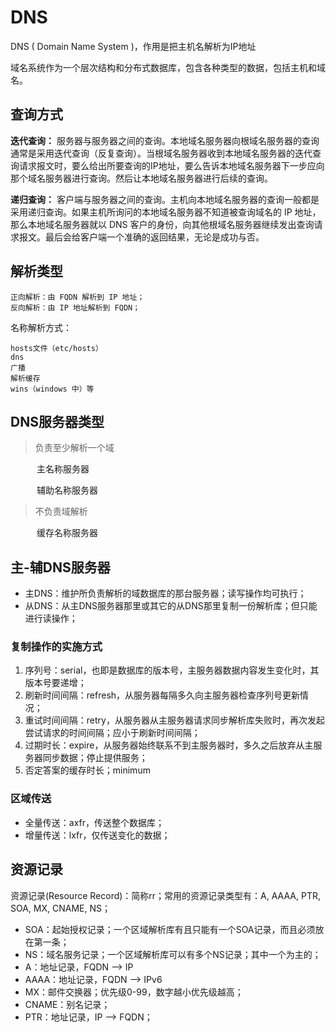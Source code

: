 # DNS

DNS ( Domain Name System )，作用是把主机名解析为IP地址

域名系统作为一个层次结构和分布式数据库，包含各种类型的数据，包括主机和域名。

## 查询方式

**迭代查询：** 服务器与服务器之间的查询。本地域名服务器向根域名服务器的查询通常是采用迭代查询（反复查询）。当根域名服务器收到本地域名服务器的迭代查询请求报文时，要么给出所要查询的IP地址，要么告诉本地域名服务器下一步应向那个域名服务器进行查询。然后让本地域名服务器进行后续的查询。 

**递归查询：** 客户端与服务器之间的查询。主机向本地域名服务器的查询一般都是采用递归查询。如果主机所询问的本地域名服务器不知道被查询域名的 IP 地址，那么本地域名服务器就以 DNS 客户的身份，向其他根域名服务器继续发出查询请求报文。最后会给客户端一个准确的返回结果，无论是成功与否。

## 解析类型

    正向解析：由 FQDN 解析到 IP 地址；
    反向解析：由 IP 地址解析到 FQDN；

名称解析方式：

    hosts文件（etc/hosts）
    dns
    广播
    解析缓存
    wins（windows 中）等

## DNS服务器类型

> 负责至少解析一个域

　　　主名称服务器

　　　辅助名称服务器

> 不负责域解析

　　　缓存名称服务器

## 主-辅DNS服务器

- 主DNS：维护所负责解析的域数据库的那台服务器；读写操作均可执行；
- 从DNS：从主DNS服务器那里或其它的从DNS那里复制一份解析库；但只能进行读操作；

### 复制操作的实施方式

1. 序列号：serial，也即是数据库的版本号，主服务器数据内容发生变化时，其版本号要递增；
2. 刷新时间间隔：refresh，从服务器每隔多久向主服务器检查序列号更新情况；
3. 重试时间间隔：retry，从服务器从主服务器请求同步解析库失败时，再次发起尝试请求的时间间隔；应小于刷新时间间隔；
4. 过期时长：expire，从服务器始终联系不到主服务器时，多久之后放弃从主服务器同步数据；停止提供服务；
5. 否定答案的缓存时长；minimum

### 区域传送

- 全量传送：axfr，传送整个数据库；
- 增量传送：lxfr，仅传送变化的数据；

## 资源记录

资源记录(Resource Record)：简称rr；常用的资源记录类型有：A, AAAA, PTR, SOA, MX, CNAME, NS；

- SOA：起始授权记录；一个区域解析库有且只能有一个SOA记录，而且必须放在第一条；
- NS：域名服务记录；一个区域解析库可以有多个NS记录；其中一个为主的；
- A：地址记录，FQDN —> IP
- AAAA：地址记录，FQDN —> IPv6
- MX：邮件交换器；优先级0-99，数字越小优先级越高；
- CNAME：别名记录；
- PTR：地址记录，IP —> FQDN；